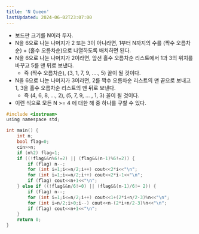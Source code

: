 ```yaml
---
title: 'N Queen'
lastUpdated: 2024-06-02T23:07:00
---
```

- 보드판 크기를 N이라 두자.
- N을 6으로 나눈 나머지가 2 또는 3이 아니라면, 1부터 N까지의 수를 (짝수 오름차순) + (홀수 오름차순)으로 나열하도록 배치하면 된다.
- N을 6으로 나눈 나머지가 2이라면, 앞선 홀수 오름차순 리스트에서 1과 3의 위치를 바꾸고 5를 맨 뒤로 보낸다.
  - 즉 (짝수 오름차순), (3, 1, 7, 9, ...., 5) 꼴이 될 것이다.
- N을 6으로 나눈 나머지가 3이라면, 2를 짝수 오름차순 리스트의 맨 끝으로 보내고 1, 3을 홀수 오름차순 리스트의 맨 뒤로 보낸다.
  - 즉 (4, 6, 8, ..., 2), (5, 7, 9, ... , 1, 3) 꼴이 될 것이다.
- 이런 식으로 모든 N >= 4 에 대한 해 중 하나를 구할 수 있다.

```c
#include <iostream>
using namespace std;

int main() {
    int n;
    bool flag=0;
    cin>>n;
    if (n%2) flag=1;
    if ((!flag&&n%6!=2) || (flag&&(n-1)%6!=2)) {
        if (flag) n--;
        for (int i=1;i<=n/2;i++) cout<<2*i<<"\n";
        for (int i=1;i<=n/2;i++) cout<<2*i-1<<"\n";
        if (flag) cout<<n+1<<"\n";
    } else if ((!flag&&n/6!=0) || (flag&&(n-1)/6!= 2)) {
        if (flag) n--;
        for (int i=1;i<=n/2;i++) cout<<1+(2*i+n/2-3)%n<<"\n";
        for (int i=n/2;i>0;i--) cout<<n-(2*i+n/2-3)%n<<"\n";
        if (flag) cout<<n+1<<"\n";
    }
    return 0;
}
```